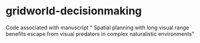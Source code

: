 # gridworld-decisionmaking
Code associated with manuscript " Spatial planning with long visual range benefits escape from visual predators in complex naturalistic environments"
